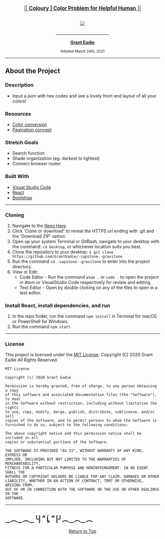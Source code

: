 <br>
<p align="center">
  <u><big>|| <b>Coloury | Color Problem for Helpful Human</b> ||</big></u>
</p>
<p align="center">
    <!-- Project Avatar/Logo -->
    <br>
    <a>
        <img src="https://media.giphy.com/media/6I2YrPmab8UuXnRlVk/giphy.gif">
    </a>
    <p align="center">
      ___________________________
    </p>
    <!-- GitHub Link -->
    <p align="center">
        <a href="https://github.com/GrantEadie">
            <strong>Grant Eadie</strong>
        </a> 
    </p>
</p>

<p align="center">
  <small>Initiated March 24th, 2021</small>
</p>

---

## About the Project

### Description

- Input a json with hex codes and see a lovely front end layout of all your colors!

### Resources

- [Color conversion](https://css-tricks.com/converting-color-spaces-in-javascript/)
- [Pagination concept](https://www.digitalocean.com/community/tutorials/how-to-build-custom-pagination-with-react)

### Stretch Goals

- Search function
- Shade organization (eg. darkest to lightest)
- Connect browser router


### Built With

- [Visual Studio Code](https://code.visualstudio.com/)
- [React](https://reactjs.org/)
- [Bootstrap](https://brm.io/matter-js/)

<!-- ### 🔍 Preview -->

---

### Cloning

1. Navigate to the [ Repo Here](https://github.com/GrantEadie/-capstone--gravitone).
2. Click 'Clone or download' to reveal the HTTPS url ending with .git and the 'Download ZIP' option.
3. Open up your system Terminal or GitBash, navigate to your desktop with the command: `cd Desktop`, or whichever location suits you best.
4. Clone the repository to your desktop: `$ git clone https://github.com/GrantEadie/-capstone--gravitone`
5. Run the command `cd -capstone--gravitone` to enter into the project directory.
6. View or Edit:
   - Code Editor - Run the command `atom .` or `code .` to open the project in Atom or VisualStudio Code respectively for review and editing.
   - Text Editor - Open by double clicking on any of the files to open in a text editor.

### Install React, install dependencies, and run

1. In the repo folder, run the command `npm install` in Terminal for macOS or PowerShell for Windows.
2. Run the command `npm start`


---

### License

This project is licensed under the [MIT License](https://opensource.org/licenses/MIT). Copyright (C) 2020 Grant Eadie All Rights Reserved.

```
MIT License

Copyright (c) 2020 Grant Eadie

Permission is hereby granted, free of charge, to any person obtaining a copy
of this software and associated documentation files (the "Software"), to deal
in the Software without restriction, including without limitation the rights
to use, copy, modify, merge, publish, distribute, sublicense, and/or sell
copies of the Software, and to permit persons to whom the Software is
furnished to do so, subject to the following conditions:

The above copyright notice and this permission notice shall be included in all
copies or substantial portions of the Software.

THE SOFTWARE IS PROVIDED "AS IS", WITHOUT WARRANTY OF ANY KIND, EXPRESS OR
IMPLIED, INCLUDING BUT NOT LIMITED TO THE WARRANTIES OF MERCHANTABILITY,
FITNESS FOR A PARTICULAR PURPOSE AND NONINFRINGEMENT. IN NO EVENT SHALL THE
AUTHORS OR COPYRIGHT HOLDERS BE LIABLE FOR ANY CLAIM, DAMAGES OR OTHER
LIABILITY, WHETHER IN AN ACTION OF CONTRACT, TORT OR OTHERWISE, ARISING FROM,
OUT OF OR IN CONNECTION WITH THE SOFTWARE OR THE USE OR OTHER DEALINGS IN THE
SOFTWARE.
```

---

## ‿︵‿︵‿╰| ՞ Ĺ̯ ՞ |╯︵‿︵‿︵

<center><a href="#">Return to Top</a></center>